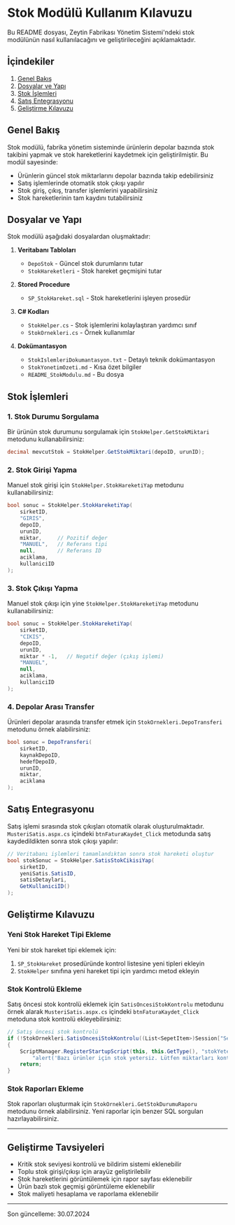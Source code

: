 # Stok Modülü Kullanım Kılavuzu

Bu README dosyası, Zeytin Fabrikası Yönetim Sistemi'ndeki stok modülünün nasıl kullanılacağını ve geliştirileceğini açıklamaktadır.

## İçindekiler

1. [Genel Bakış](#genel-bakış)
2. [Dosyalar ve Yapı](#dosyalar-ve-yapı)
3. [Stok İşlemleri](#stok-işlemleri)
4. [Satış Entegrasyonu](#satış-entegrasyonu)
5. [Geliştirme Kılavuzu](#geliştirme-kılavuzu)

## Genel Bakış

Stok modülü, fabrika yönetim sisteminde ürünlerin depolar bazında stok takibini yapmak ve stok hareketlerini kaydetmek için geliştirilmiştir. Bu modül sayesinde:

- Ürünlerin güncel stok miktarlarını depolar bazında takip edebilirsiniz
- Satış işlemlerinde otomatik stok çıkışı yapılır
- Stok giriş, çıkış, transfer işlemlerini yapabilirsiniz
- Stok hareketlerinin tam kaydını tutabilirsiniz

## Dosyalar ve Yapı

Stok modülü aşağıdaki dosyalardan oluşmaktadır:

1. **Veritabanı Tabloları**
   - `DepoStok` - Güncel stok durumlarını tutar
   - `StokHareketleri` - Stok hareket geçmişini tutar

2. **Stored Procedure**
   - `SP_StokHareket.sql` - Stok hareketlerini işleyen prosedür

3. **C# Kodları**
   - `StokHelper.cs` - Stok işlemlerini kolaylaştıran yardımcı sınıf
   - `StokOrnekleri.cs` - Örnek kullanımlar

4. **Dokümantasyon**
   - `StokIslemleriDokumantasyon.txt` - Detaylı teknik dokümantasyon
   - `StokYonetimOzeti.md` - Kısa özet bilgiler
   - `README_StokModulu.md` - Bu dosya

## Stok İşlemleri

### 1. Stok Durumu Sorgulama

Bir ürünün stok durumunu sorgulamak için `StokHelper.GetStokMiktari` metodunu kullanabilirsiniz:

```csharp
decimal mevcutStok = StokHelper.GetStokMiktari(depoID, urunID);
```

### 2. Stok Girişi Yapma

Manuel stok girişi için `StokHelper.StokHareketiYap` metodunu kullanabilirsiniz:

```csharp
bool sonuc = StokHelper.StokHareketiYap(
    sirketID,
    "GIRIS",
    depoID,
    urunID,
    miktar,     // Pozitif değer
    "MANUEL",   // Referans tipi
    null,       // Referans ID
    aciklama,
    kullaniciID
);
```

### 3. Stok Çıkışı Yapma

Manuel stok çıkışı için yine `StokHelper.StokHareketiYap` metodunu kullanabilirsiniz:

```csharp
bool sonuc = StokHelper.StokHareketiYap(
    sirketID,
    "CIKIS",
    depoID,
    urunID,
    miktar * -1,   // Negatif değer (çıkış işlemi)
    "MANUEL",
    null,
    aciklama,
    kullaniciID
);
```

### 4. Depolar Arası Transfer

Ürünleri depolar arasında transfer etmek için `StokOrnekleri.DepoTransferi` metodunu örnek alabilirsiniz:

```csharp
bool sonuc = DepoTransferi(
    sirketID,
    kaynakDepoID, 
    hedefDepoID, 
    urunID, 
    miktar, 
    aciklama
);
```

## Satış Entegrasyonu

Satış işlemi sırasında stok çıkışları otomatik olarak oluşturulmaktadır. `MusteriSatis.aspx.cs` içindeki `btnFaturaKaydet_Click` metodunda satış kaydedildikten sonra stok çıkışı yapılır:

```csharp
// Veritabanı işlemleri tamamlandıktan sonra stok hareketi oluştur
bool stokSonuc = StokHelper.SatisStokCikisiYap(
    sirketID, 
    yeniSatis.SatisID, 
    satisDetaylari, 
    GetKullaniciID()
);
```

## Geliştirme Kılavuzu

### Yeni Stok Hareket Tipi Ekleme

Yeni bir stok hareket tipi eklemek için:

1. `SP_StokHareket` prosedüründe kontrol listesine yeni tipleri ekleyin
2. `StokHelper` sınıfına yeni hareket tipi için yardımcı metod ekleyin

### Stok Kontrolü Ekleme

Satış öncesi stok kontrolü eklemek için `SatisOncesiStokKontrolu` metodunu örnek alarak `MusteriSatis.aspx.cs` içindeki `btnFaturaKaydet_Click` metoduna stok kontrolü ekleyebilirsiniz:

```csharp
// Satış öncesi stok kontrolü
if (!StokOrnekleri.SatisOncesiStokKontrolu((List<SepetItem>)Session["Sepet"]))
{
    ScriptManager.RegisterStartupScript(this, this.GetType(), "stokYetersiz", 
        "alert('Bazı ürünler için stok yetersiz. Lütfen miktarları kontrol ediniz.');", true);
    return;
}
```

### Stok Raporları Ekleme

Stok raporları oluşturmak için `StokOrnekleri.GetStokDurumuRaporu` metodunu örnek alabilirsiniz. Yeni raporlar için benzer SQL sorguları hazırlayabilirsiniz.

---

## Geliştirme Tavsiyeleri

- Kritik stok seviyesi kontrolü ve bildirim sistemi eklenebilir
- Toplu stok girişi/çıkışı için arayüz geliştirilebilir
- Stok hareketlerini görüntülemek için rapor sayfası eklenebilir
- Ürün bazlı stok geçmişi görüntüleme eklenebilir
- Stok maliyeti hesaplama ve raporlama eklenebilir

---

Son güncelleme: 30.07.2024 